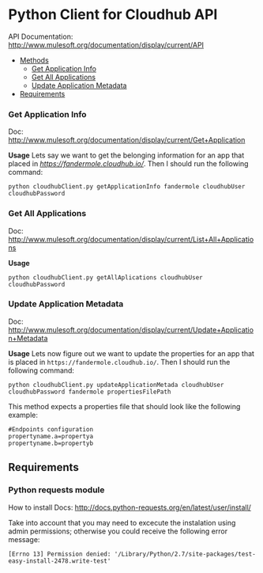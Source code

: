 # Python Client for Cloudhub API

API Documentation: http://www.mulesoft.org/documentation/display/current/API

+ [Methods](#getapplicationinfo)
    * [Get Application Info](#getapplicationinfo)
    * [Get All Applications](#getallapplications)
    * [Update Application Metadata](#updateapplicationmetadata)
+ [Requirements](#requirements)

### Get Application Info <a name="getapplicationinfo"/>

Doc: http://www.mulesoft.org/documentation/display/current/Get+Application

**Usage** 
Lets say we want to get the belonging information for an app that placed in *https://fandermole.cloudhub.io/*. Then I should run the following command:
```
python cloudhubClient.py getApplicationInfo fandermole cloudhubUser cloudhubPassword
```

### Get All Applications <a name="getallapplications"/>

Doc: http://www.mulesoft.org/documentation/display/current/List+All+Applications

**Usage** 
```
python cloudhubClient.py getAllAplications cloudhubUser cloudhubPassword
```

### Update Application Metadata <a name="updateapplicationmetadata"/>

Doc: http://www.mulesoft.org/documentation/display/current/Update+Application+Metadata

**Usage** 
Lets now figure out we want to update the properties for an app that is placed in ```https://fandermole.cloudhub.io/```. Then I should run the following command:
```
python cloudhubClient.py updateApplicationMetada cloudhubUser cloudhubPassword fandermole propertiesFilePath
```

This method expects a properties file that should look like the following example:
```
#Endpoints configuration
propertyname.a=propertya
propertyname.b=propertyb
```


## Requirements <a name="requirements"/>

### Python requests module

How to install Docs: http://docs.python-requests.org/en/latest/user/install/  

Take into account that you may need to excecute the instalation using admin permissions; otherwise you could receive the following error message:
```
[Errno 13] Permission denied: '/Library/Python/2.7/site-packages/test-easy-install-2478.write-test'
```
